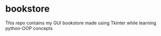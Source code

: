 # bookstore
This repo contains my GUI bookstore made using Tkinter while learning python-OOP concepts 
